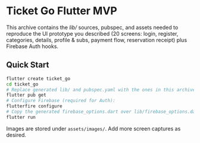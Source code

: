 
# Ticket Go Flutter MVP

This archive contains the *lib/* sources, pubspec, and assets needed to reproduce the UI prototype you described (20 screens: login, register, categories, details, profile & subs, payment flow, reservation receipt) plus Firebase Auth hooks.

## Quick Start

```bash
flutter create ticket_go
cd ticket_go
# Replace generated lib/ and pubspec.yaml with the ones in this archive.
flutter pub get
# Configure Firebase (required for Auth):
flutterfire configure
# Copy the generated firebase_options.dart over lib/firebase_options.dart (replace placeholder)
flutter run
```

Images are stored under `assets/images/`. Add more screen captures as desired.
